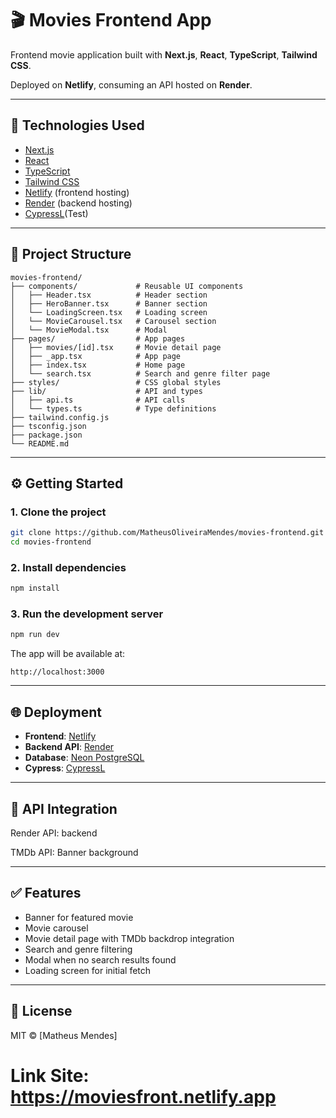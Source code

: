 # 🎬 Movies Frontend App

Frontend movie application built with **Next.js**, **React**, **TypeScript**, **Tailwind CSS**.

Deployed on **Netlify**, consuming an API hosted on **Render**.

---

## 🚀 Technologies Used

- [Next.js](https://nextjs.org/)
- [React](https://reactjs.org/)
- [TypeScript](https://www.typescriptlang.org/)
- [Tailwind CSS](https://tailwindcss.com/)
- [Netlify](https://www.netlify.com/) (frontend hosting)
- [Render](https://render.com/) (backend hosting)
- [CypressL](https://www.cypress.io)(Test)

---

## 📂 Project Structure

```
movies-frontend/
├── components/             # Reusable UI components
│   ├── Header.tsx          # Header section
│   ├── HeroBanner.tsx      # Banner section
│   └── LoadingScreen.tsx   # Loading screen
│   └── MovieCarousel.tsx   # Carousel section
│   └── MovieModal.tsx      # Modal
├── pages/                  # App pages
│   ├── movies/[id].tsx     # Movie detail page
│   ├── _app.tsx            # App page
│   ├── index.tsx           # Home page
│   └── search.tsx          # Search and genre filter page
├── styles/                 # CSS global styles
├── lib/                    # API and types
│   ├── api.ts              # API calls
│   └── types.ts            # Type definitions
├── tailwind.config.js
├── tsconfig.json
├── package.json
└── README.md
```

---

## ⚙️ Getting Started

### 1. Clone the project

```bash
git clone https://github.com/MatheusOliveiraMendes/movies-frontend.git
cd movies-frontend
```

### 2. Install dependencies

```bash
npm install
```

### 3. Run the development server

```bash
npm run dev
```

The app will be available at:

```
http://localhost:3000
```

---

## 🌐 Deployment

- **Frontend**: [Netlify](https://www.netlify.com/)
- **Backend API**: [Render](https://render.com/)
- **Database**: [Neon PostgreSQL](https://neon.tech/)
- **Cypress**: [CypressL](https://www.cypress.io)


---

## 🔗 API Integration

Render API: backend

TMDb API: Banner background

---

## ✅ Features

- Banner for featured movie
- Movie carousel
- Movie detail page with TMDb backdrop integration
- Search and genre filtering
- Modal when no search results found
- Loading screen for initial fetch

---

## 🧾 License

MIT © [Matheus Mendes]


# Link Site: https://moviesfront.netlify.app
